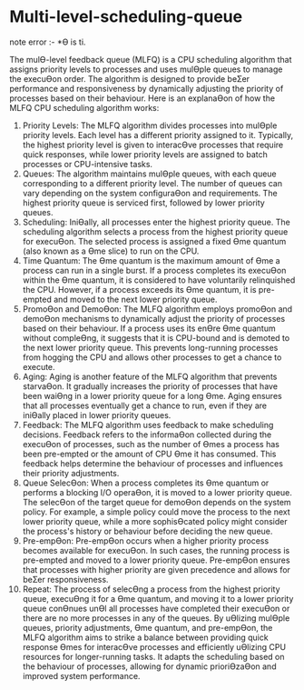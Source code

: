 # Multi-level-scheduling-queue
note error :- *Ɵ is ti.

The mulƟ-level feedback queue (MLFQ) is a CPU scheduling algorithm that assigns priority levels to processes and uses mulƟple queues to manage the execuƟon order. The algorithm is designed to provide beƩer performance and responsiveness by dynamically adjusting the priority of processes based on their behaviour. 
Here is an explanaƟon of how the MLFQ CPU scheduling algorithm works: 
1. Priority Levels: The MLFQ algorithm divides processes into mulƟple priority levels. Each level has a different priority 
assigned to it. Typically, the highest priority level is given to interacƟve processes that require quick responses, while lower 
priority levels are assigned to batch processes or CPU-intensive tasks. 
2. Queues: The algorithm maintains mulƟple queues, with each queue corresponding to a different priority level. The number of queues can vary depending on the system configuraƟon and requirements. The highest priority queue is serviced first, followed by lower priority queues. 
3. Scheduling: IniƟally, all processes enter the highest priority queue. The scheduling algorithm selects a process from the highest priority queue for execuƟon. The selected process is assigned a fixed Ɵme quantum (also known as a Ɵme slice) to run on the CPU. 
4. Time Quantum: The Ɵme quantum is the maximum amount of Ɵme a process can run in a single burst. If a process completes its execuƟon within the Ɵme quantum, it is considered to have voluntarily relinquished the CPU. However, if a process exceeds its Ɵme quantum, it is pre-empted and moved to the next lower priority queue. 
5. PromoƟon and DemoƟon: The MLFQ algorithm employs promoƟon and demoƟon mechanisms to dynamically adjust the priority of processes based on their behaviour. If a process uses its enƟre Ɵme quantum without compleƟng, it suggests that it is CPU-bound and is demoted to the next lower priority queue. This prevents long-running processes from hogging the CPU and allows other processes to get a chance to execute. 
6. Aging: Aging is another feature of the MLFQ algorithm that prevents starvaƟon. It gradually increases the priority of processes that have been waiƟng in a lower priority queue for a long Ɵme. Aging ensures that all processes eventually get a chance to run, even if they are iniƟally placed in lower priority 
queues. 
7. Feedback: The MLFQ algorithm uses feedback to make scheduling decisions. Feedback refers to the informaƟon collected during the execuƟon of processes, such as the number of Ɵmes a process has been pre-empted or the amount of CPU Ɵme it has consumed. This feedback helps determine the behaviour of processes and influences their priority adjustments. 
8. Queue SelecƟon: When a process completes its Ɵme quantum or performs a blocking I/O operaƟon, it is moved to a lower priority queue. The selecƟon of the target queue for demoƟon depends on the system policy. For example, a simple policy could move the process to the next lower priority queue, while a more sophisƟcated policy might consider the process's history or behaviour before deciding the new queue. 
9. Pre-empƟon: Pre-empƟon occurs when a higher priority process becomes available for execuƟon. In such cases, the running process is pre-empted and moved to a lower priority queue. Pre-empƟon ensures that processes with higher priority are given precedence and allows for beƩer responsiveness.
 10. Repeat: The process of selecƟng a process from the highest priority queue, execuƟng it for a Ɵme quantum, and moving it to a lower priority queue conƟnues unƟl all processes have completed their execuƟon or there are no more processes in any of the queues.
By uƟlizing mulƟple queues, priority adjustments, Ɵme quantum, and pre-empƟon, the MLFQ algorithm aims to strike a balance between providing quick response Ɵmes for interacƟve processes and efficiently uƟlizing CPU resources for longer-running tasks. It adapts the scheduling based on the behaviour of processes, allowing for dynamic prioriƟzaƟon and improved system performance.

